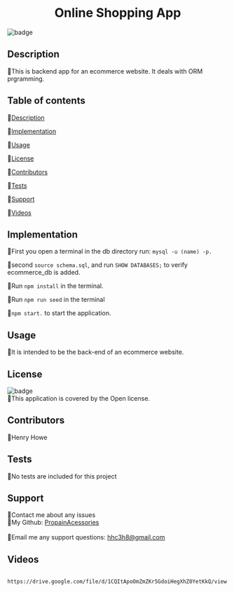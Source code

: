 
  <h1 align="center"> Online Shopping App</h1>

  ![badge](https://img.shields.io/badge/license-Open-brightgreen)<br />

  ## Description
  🐔This is backend app for an ecommerce website. It deals with ORM prgramming.

  ## Table of contents
  🐔[Description](#description)

  🐔[Implementation](#implementation)

  🐔[Usage](#usage)

  🐔[License](#license)

  🐔[Contributors](#contributors)

  🐔[Tests](#tests)
  
  🐔[Support](#support)

  🐔[Videos](#videos)

  ## Implementation
  🐔First you open a terminal in the db directory run: ```mysql -u (name) -p.```

  🐔second ```source schema.sql```, and run ```SHOW DATABASES;``` to verify ecommerce_db is added. 

  🐔Run ```npm install``` in the terminal. 

  🐔Run ```npm run seed``` in the terminal

  🐔```npm start.``` to start the application.

  ## Usage
  🐔It is intended to be the back-end of an ecommerce website.

  ## License
  ![badge](https://img.shields.io/badge/license-Open-brightgreen)
  <br/>
  🐔This application is covered by the Open license.
  
  ## Contributors
  🐔Henry Howe

  ## Tests
  🐔No tests are included for this project

  ## Support
  🐔Contact me about any issues<br/>
  🐔My Github: [PropainAcessories](https://github.com/undefined)<br/>
  <br/>
  🐔Email me any support questions: hhc3h8@gmail.com<br/>

  ## Videos
      https://drive.google.com/file/d/1CQItApoOmZmZKr5GdoiHegXhZ0YetKkQ/view
[](Assets/Video%20walkthrough.mp4)
